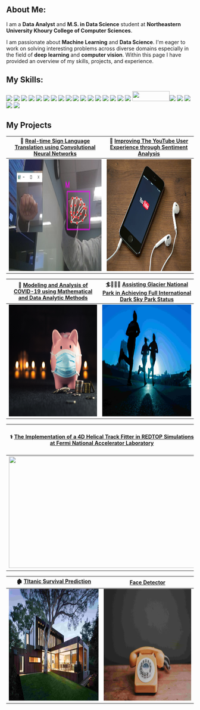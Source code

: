 <h2>  About Me: </h2>

I am a **Data Analyst** and __M.S. in Data Science__ student at __Northeastern University Khoury College of Computer Sciences__.

I am passionate about **Machine Learning** and **Data Science**. I'm eager to work on solving interesting problems across diverse domains especially in the field of **deep learning** and **computer vision**. Within this page I have provided an overview of my skills, projects, and experience.

<h2> My Skills: </h2>

[![](https://img.shields.io/badge/Python-FFD43B?style=for-the-badge&logo=python&logoColor=darkgreen)](https://www.python.org)  [![](https://img.shields.io/badge/TensorFlow-FF6F00?style=for-the-badge&logo=TensorFlow&logoColor=white)](https://www.tensorflow.org) [![](https://img.shields.io/badge/scikit_learn-F7931E?style=for-the-badge&logo=scikit-learn&logoColor=white)](https://scikit-learn.org/stable/) [![](https://img.shields.io/badge/SciPy-654FF0?style=for-the-badge&logo=SciPy&logoColor=white)](https://www.scipy.org) [![](https://img.shields.io/badge/Numpy-777BB4?style=for-the-badge&logo=numpy&logoColor=white)](https://numpy.org) [![](https://img.shields.io/badge/Pandas-2C2D72?style=for-the-badge&logo=pandas&logoColor=white)](https://pandas.pydata.org) [![](https://img.shields.io/badge/PyTorch-EE4C2C?style=for-the-badge&logo=PyTorch&logoColor=white)](https://pytorch.org) [![](https://img.shields.io/badge/R-276DC3?style=for-the-badge&logo=r&logoColor=white)](https://www.r-project.org) [![](https://img.shields.io/badge/C_Sharp-DC322F?style=for-the-badge&logoColor=white)](https://www.scala-lang.org) [![](https://img.shields.io/badge/json-5E5C5C?style=for-the-badge&logo=json&logoColor=white)](https://www.json.org/json-en.html) [![](https://img.shields.io/badge/Tableau-E97627?style=for-the-badge&logo=Tableau&logoColor=white)](https://www.tableau.com) [![](https://img.shields.io/badge/C-00599C?style=for-the-badge&logo=c&logoColor=white)](https://www.cprogramming.com) [![](https://img.shields.io/badge/Keras-D00000?style=for-the-badge&logo=Keras&logoColor=white)](https://keras.io) [![](https://img.shields.io/badge/MySQL-00000F?style=for-the-badge&logo=mysql&logoColor=white)](https://www.mysql.com) [![](https://img.shields.io/badge/conda-342B029.svg?&style=for-the-badge&logo=anaconda&logoColor=white)](https://www.anaconda.com) [![](https://img.shields.io/badge/PowerBI-F2C811?style=for-the-badge&logo=Power%20BI&logoColor=white)](https://powerbi.microsoft.com/en-us/) [![](https://img.shields.io/badge/Colab-F9AB00?style=for-the-badge&logo=googlecolab&color=525252)](https://colab.research.google.com) [<img src = "https://img.shields.io/badge/SQLite-07405E?style=for-the-badge&logo=sqlite&logoColor=white" width = "100" height = "27.5"/>](https://www.sqlite.org/index.html)[![](https://img.shields.io/badge/LaTeX-47A141?style=for-the-badge&logo=LaTeX&logoColor=white)](https://www.latex-project.org) [![](https://img.shields.io/badge/Java-ED8B00?style=for-the-badge&logo=java&logoColor=white)](https://www.java.com/en/) [![](https://img.shields.io/badge/Microsoft_Excel-217346?style=for-the-badge&logo=microsoft-excel&logoColor=white)](https://www.microsoft.com/en-us/microsoft-365/excel) [![](https://img.shields.io/badge/Microsoft_PowerPoint-B7472A?style=for-the-badge&logo=microsoft-powerpoint&logoColor=white)](https://www.microsoft.com/en-us/microsoft-365/powerpoint) [![](https://img.shields.io/badge/Microsoft_Office-D83B01?style=for-the-badge&logo=microsoft-office&logoColor=white)](https://www.office.com)

<h2> My Projects </h2> 

| 🚴‍ [Real-time Sign Language Translation using Convolutional Neural Networks](https://github.com/larsonost)| 🚙 [Improving The YouTube User Experience through Sentiment Analysis](https://github.com/larsonost)|
| :-:| :-:| 
| [<img src = "https://github.com/larsonost/Images/blob/main/sign.jpg" width = 300 height = 300/>](https://github.com/suhasmaddali/Washington-Bike-Demand-Prediction)| [<img src="https://github.com/larsonost/Images/blob/main/youtube.jpg" width = 500 height = 300/>](https://github.com/adupatil/covid19_detection)

| 🏦 [Modeling and Analysis of COVID-19 using Mathematical and Data Analytic Methods](https://digital.wpi.edu/concern/student_works/n296x2114?locale=en)| 🏄🧘🏻‍♀️ [Assisting Glacier National Park in Achieving Full International Dark Sky Park Status](https://digitalwpi.wpi.edu/concern/student_works/kk91fp18n?locale=en)|
| :-:| :-:| 
| [<img src = "https://github.com/suhasmaddali/Images/blob/main/Loan%20Default%20Intro%20Image.jpg" width = 500 height = 300/>](https://github.com/adupatil/Loan_credibility_prediction)| [<img src = "https://github.com/suhasmaddali/Compressed-Images/blob/main/fitsum-admasu-oGv9xIl7DkY-unsplash-min.jpg" width = 500 height = 300/>](https://www.kaggle.com/code/tu3f1718036/hackerearth-predicting-churn-risk-rate)

| ⚕️ [The Implementation of a 4D Helical Track Fitter in REDTOP Simulations at Fermi National Accelerator Laboratory](https://www.kaggle.com/code/tu3f1718036/cityscapes-segmentation)| 🫀 [Image Generator Using GANs](https://github.com/adupatil/Image_Generator)|
| :-:| :-:| 
| [<img src = "https://github.com/suhasmaddali/Compressed-Images/blob/main/Cancer%20Diagnosis%20Prediction%20Image-min.jpg" width = 500 height = 300/>](https://www.kaggle.com/code/tu3f1718036/cityscapes-segmentation)| [<img src = "https://github.com/suhasmaddali/Compressed-Images/blob/main/Heart%20Disease%20Prediction-min.jpg" width = 500 height = 300/>](https://github.com/adupatil/Image_Generator)

| 🏚 [TItanic Survival Prediction](https://www.kaggle.com/code/tu3f1718036/titanic-survival)| [Face Detector](https://github.com/adupatil/Face_detector)|
| :-:| :-:| 
| [<img src = "https://github.com/suhasmaddali/Compressed-Images/blob/main/AirBnb%20Houses%20Introduction-min.jpg" width = 500 height = 300/>](https://www.kaggle.com/code/tu3f1718036/titanic-survival)| [<img src = "https://github.com/suhasmaddali/Compressed-Images/blob/main/Telco%20Customer%20Churn%20Introduction-min.jpg" width = 500 height = 300/>](https://github.com/adupatil/Face_detector)|
